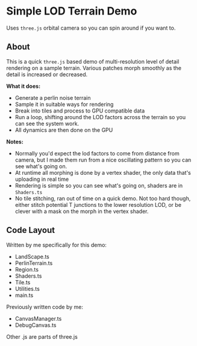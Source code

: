 Simple LOD Terrain Demo
=======================

Uses `three.js` orbital camera so you can spin around if you want to.


About
-----

This is a quick `three.js` based demo of multi-resolution level of detail rendering on a sample terrain. Various patches morph smoothly as the detail is increased or decreased.


**What it does:**

- Generate a perlin noise terrain
- Sample it in suitable ways for rendering
- Break into tiles and process to GPU compatible data
- Run a loop, shifting around the LOD factors across the terrain so you can see the system work.
- All dynamics are then done on the GPU


**Notes:**

- Normally you'd expect the lod factors to come from distance from camera, but I made them run from a nice oscillating pattern so you can see what's going on.
- At runtime all morphing is done by a vertex shader, the only data that's uploading in real time 
- Rendering is simple so you can see what's going on, shaders are in `Shaders.ts`
- No tile stitching, ran out of time on a quick demo. Not too hard though, either stitch potential T junctions to the lower resolution LOD, or be clever with a mask on the morph in the vertex shader.



Code Layout
-----------

 Written by me specifically for this demo:

- LandScape.ts
- PerlinTerrain.ts
- Region.ts
- Shaders.ts
- Tile.ts
- Utilities.ts
- main.ts


Previously written code by me:

- CanvasManager.ts
- DebugCanvas.ts



Other .js are parts of three.js

